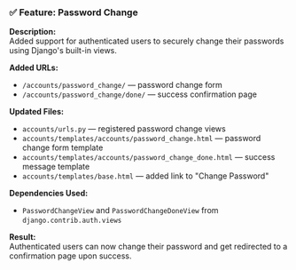 ### ✅ Feature: Password Change

**Description:**  
Added support for authenticated users to securely change their passwords using Django's built-in views.

**Added URLs:**
- `/accounts/password_change/` — password change form
- `/accounts/password_change/done/` — success confirmation page

**Updated Files:**
- `accounts/urls.py` — registered password change views
- `accounts/templates/accounts/password_change.html` — password change form template
- `accounts/templates/accounts/password_change_done.html` — success message template
- `accounts/templates/base.html` — added link to "Change Password"

**Dependencies Used:**
- `PasswordChangeView` and `PasswordChangeDoneView` from `django.contrib.auth.views`

**Result:**  
Authenticated users can now change their password and get redirected to a confirmation page upon success.
